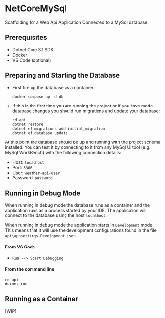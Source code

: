 # NetCoreMySql
Scaffolding for a Web Api Application Connected to a MySql database. 

## Prerequisites

* Dotnet Core 3.1 SDK
* Docker
* VS Code (optional)

## Preparing and Starting the Database

* First fire up the database as a container:
    ```
    docker-compose up -d db 
    ```
* If this is the first time you are running the project or if you have made database changes you should run migrations and update your database:
    ```
    cd api
    dotnet restore
    dotnet ef migrations add initial_migration
    dotnet ef database update
    ```

At this point the database should be up and running with the project schema installed. You can test it by connecting to it from any MySql UI tool (e.g. MySql WorkBench) with the following connection details:

* Host: `localhost`
* Port: `3306`
* User: `weather-api-user`
* Password: `password`

## Running in Debug Mode

When running in debug mode the database runs as a container and the application runs as a process started by your IDE. The application will connect to the database using the host `localhost`. 

When running in debug mode the application starts in `Development` mode. This means that it will use the development configurations found in the file `api\appsettings.Development.json`.

#### From VS Code

* `Run --> Start Debugging`

#### From the command line

```
cd api
dotnet run
```

## Running as a Container

[WIP]